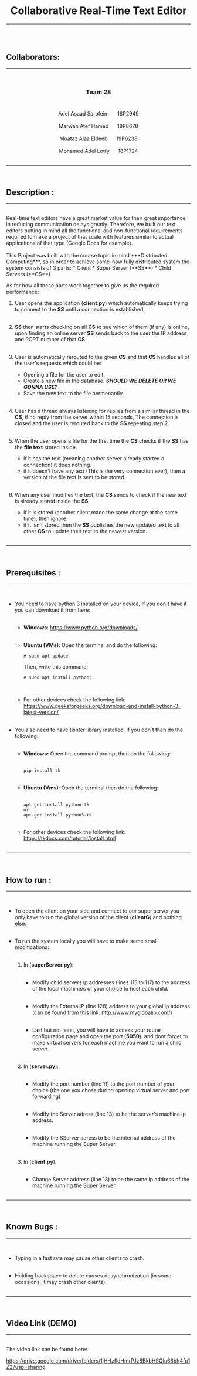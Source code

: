 <div align = "center"> <h1>Collaborative Real-Time Text Editor</h1></div>
<hr>
<br><br>

## Collaborators:
---
<br>
<div align = "center"> <h3>Team 28<h3></div><br>
<div align = "center"> Adel Asaad Sarofeim &nbsp&nbsp&nbsp&nbsp 18P2949</div><br>
<div align = "center"> Marwan Atef Hamed   &nbsp&nbsp&nbsp&nbsp 18P8678</div><br>
<div align = "center"> Moataz Alaa Eldeeb   &nbsp&nbsp&nbsp&nbsp 19P6238</div><br>
<div align = "center"> Mohamed Adel Lotfy  &nbsp&nbsp&nbsp&nbsp 18P1724</div><br>

---
<br>

## Description :
---
<br>
Real-time text editors have a great market value for their great importance in reducing communication delays greatly. Therefore, we built our text editors putting in mind all the functional and non-functional requirements required to make a project of that scale with features similar to actual applications of that type (Google Docs for example).<br><br>This Project was built with the course topic in mind ***Distributed Computing***, so in order to achieve some-how fully distributed system the system consists of 3 parts:
* Client
* Super Server (**SS**)
* Child Servers (**CS**)

As for how all these parts work together to give us the required performance:
1. User opens the application (**client.py**) which automatically keeps trying to connect to the **SS** until a connection is established.<br><br>
2. **SS** then starts checking on all **CS** to see which of them (if any) is online, upon finding an online server **SS** sends back to the user the IP address and PORT number of that **CS**. <br><br>
3. User is automatically rerouted to the given **CS** and that **CS** handles all of the user's requests which could be:
    * Opening a file for the user to edit.
    * Create a new file in the database.    ***SHOULD WE DELETE OR WE GONNA USE?***
    * Save the new text to the file permenantly. <br><br>

4. User has a thread always listening for replies from a similar thread in the **CS**, if no reply from the server within 15 seconds, The connection is closed and the user is rerouted back to the **SS** repeating step 2. <br><br>
5. When the user opens a file for the first time the **CS** checks if the **SS** has the **file text** stored inside.
    * if it has the text (meaning another server already started a connection) it does nothing.
    * if it doesn't have any text (This is the very connection ever), then a version of the file text is sent to be stored. <br><br>
6. When any user modifies the text, the **CS** sends to check if the new text is already stored inside the **SS**
    * if it is stored (another client made the same change at the same time), then ignore.
    * if it isn't stored then the **SS** publishes the new updated text to all other **CS** to update their text to the newest version.<br><br>

---
<br>

## Prerequisites :
---
<br>

* You need to have python 3 installed on your device, If you don`t have it you can download it from here: <br><br>
    * **Windows**: https://www.python.org/downloads/<br><br>
    * **Ubuntu (VMs)**: Open the terminal and do the following:

        ```
        # sudo apt update
        ```
        Then, write this command:
        ```
        # sudo apt install python3
        ```
        <br>
    * For other devices check the following link: https://www.geeksforgeeks.org/download-and-install-python-3-latest-version/<br><br>

* You also need to have tkinter library installed, If you don`t then do the following: <br><br>
    * **Windows:** Open the command prompt then do the following:<br><br>
        ```
        pip install tk
        ```
        <br>
    * **Ubuntu (Vms)**: Open the terminal then do the following:<br><br>
        ```
        apt-get install python-tk
        or
        apt-get install python3-tk
        ``` 
        <br>
    * For other devices check the following link: https://tkdocs.com/tutorial/install.html<br><br>

---
<br>

## How to run :
---
<br>

* To open the client on your side and connect to our super server you only have to run the global version of the client (**clientG**) and nothing else.<br><br>

* To run the system locally you will have to make some small modifications:<br><br>

    1. In (**superServer.py**):<br><br>
        * Modify child servers ip addresses (lines 115 to 117) to the address of the local machine/s of your choice to host each child.<br><br>

        * Modify the ExternalIP (line 128) address to your global ip address (can be found from this link: http://www.myglobalip.com/)<br><br>

        * Last but not least, you will have to access your router configuration page and open the port (**5050**), and dont forget to make virtual servers for each machine you want to run a child server.<br><br>

    2. In (**server.py**): <br><br>
        * Modify the port number (line 11) to the port number of your choice (the one you chose during opening virtual server and port forwarding)<br><br>

        * Modify the Server adress (line 13) to be the server's machine ip address. <br><br>

        * Modify the SServer adress to be the internal address of the machine running the Super Server. <br><br>

    3. In (**client.py**):<br><br>
        * Change Server address (line 18) to be the same ip address of the machine running the Super Server.<br><br>

---
<br>

## Known Bugs :
---
<br>

* Typing in a fast rate may cause other clients to crash.<br><br>

* Holding backspace to delete causes.desynchronization (in some occasions, it may crash other clients).<br><br>

---
<br>

## Video Link (DEMO)
---
<br>
The video link can be found here:<br>

https://drive.google.com/drive/folders/1jHHzfldHmrPJz8BkbHSQlu66bh4fu1Z2?usp=sharing 
